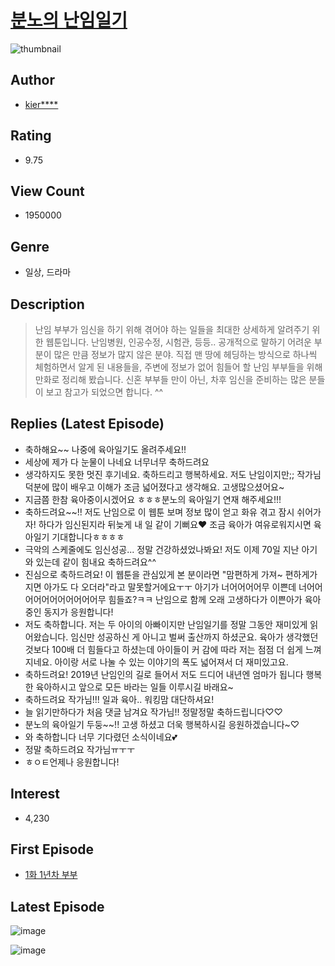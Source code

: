# [분노의 난임일기](https://comic.naver.com/bestChallenge/list?titleId=727118)
![thumbnail](https://image-comic.pstatic.net/user_contents_data/challenge_comic/2019/04/17/324895/thumbnail_202x1642379ea83_18f9_4873_800c_4ba01e82c165_00002804.JPEG)

## Author
- [kier****](https://comic.naver.com/artistTitle?id=324895)

## Rating
- 9.75

## View Count
- 1950000

## Genre
- 일상, 드라마

## Description
> 난임 부부가 임신을 하기 위해 겪어야 하는 일들을 최대한 상세하게 알려주기 위한 웹툰입니다. 난임병원, 인공수정, 시험관, 등등.. 공개적으로 말하기 어려운 부분이 많은 만큼 정보가 많지 않은 분야. 직접 맨 땅에 헤딩하는 방식으로 하나씩 체험하면서 알게 된 내용들을, 주변에 정보가 없어 힘들어 할 난임 부부들을 위해 만화로 정리해 봤습니다. 신혼 부부들 만이 아닌, 차후 임신을 준비하는 많은 분들이 보고 참고가 되었으면 합니다. ^^

## Replies (Latest Episode)
- 축하해요~~ 나중에 육아일기도 올려주세요!!
- 세상에 제가 다 눈물이 나네요 너무너무 축하드려요
- 생각하지도 못한 멋진 후기네요. 축하드리고 행복하세요. 저도 난임이지만;; 작가님 덕분에 많이 배우고 이해가 조금 넓어졌다고 생각해요. 고생많으셨어요~
- 지금쯤 한참 육아중이시겠어요 ㅎㅎㅎ분노의 육아일기 연재 해주세요!!!
- 축하드려요~~!! 저도 난임으로 이 웹툰 보며 정보 많이 얻고 화유 겪고 잠시 쉬어가자! 하다가 임신된지라 뒤늦게 내 일 같이 기뻐요❤ 조금 육아가 여유로워지시면 육아일기 기대합니다ㅎㅎㅎㅎ
- 극악의 스케줄에도 임신성공... 정말 건강하셨었나봐요! 저도 이제 70일 지난 아기와 있는데 같이 힘내요 축하드려요^^
- 진심으로 축하드려요! 이 웹툰을 관심있게 본 분이라면 "맘편하게 가져~ 편하게가지면 아가도 다 오더라"라고 말못할거에요ㅜㅜ 아기가 너어어어어무 이쁜데 너어어어어어어어어어어어무 힘들죠?ㅋㅋ 난임으로 함께 오래 고생하다가 이쁜아가 육아중인 동지가 응원합니다!
- 저도 축하합니다. 저는 두 아이의 아빠이지만 난임일기를 정말 그동안 재미있게 읽어왔습니다. 임신만 성공하신 게 아니고 벌써 출산까지 하셨군요. 육아가 생각했던 것보다 100배 더 힘들다고 하셨는데 아이들이 커 감에 따라 저는 점점 더 쉽게 느껴지네요. 아이랑 서로 나눌 수 있는 이야기의 폭도 넓어져서 더 재미있고요.
- 축하드려요! 2019년 난임인의 길로 들어서 저도 드디어 내년엔 엄마가 됩니다 행복한 육아하시고 앞으로 모든 바라는 일들 이루시길 바래요~
- 축하드려요 작가님!!! 일과 육아.. 워킹맘 대단하셔요!
- 늘 읽기만하다가 처음 댓글 남겨요 작가님!! 정말정말 축하드립니다♡♡
- 분노의 육아일기 두둥~~!! 고생 하셨고 더욱 행복하시길 응원하겠습니다~♡
- 와 축하합니다 너무 기다렸던 소식이네요💕
- 정말 축하드려요 작가님ㅠㅜㅜ
- ㅎㅇㅌ언제나 응원합니다!

## Interest
- 4,230

## First Episode
- [1화 1년차 부부](https://comic.naver.com/bestChallenge/detail?titleId=727118&no=1)

## Latest Episode
![image](https://image-comic.pstatic.net/user_contents_data/challenge_comic/2022/12/02/324895/upload_7219332210044122468.jpeg)

![image](https://image-comic.pstatic.net/user_contents_data/challenge_comic/2022/12/02/324895/upload_3832671469769745254.jpeg)
